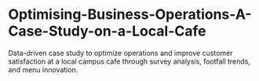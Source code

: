 # Optimising-Business-Operations-A-Case-Study-on-a-Local-Cafe
Data-driven case study to optimize operations and improve customer satisfaction at a local campus cafe through survey analysis, footfall trends, and menu innovation.
